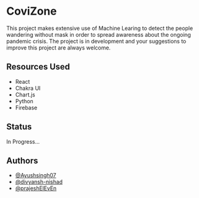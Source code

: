 # CoviZone

This project makes extensive use of Machine Learing to detect the people wandering without mask in order to spread awareness about the ongoing pandemic crisis. The project is in development and your suggestions to improve this project are always welcome.

## Resources Used

- React
- Chakra UI
- Chart.js
- Python
- Firebase

## Status

In Progress...

## Authors

- [@Ayushsingh07](https://github.com/Ayushsingh07)
- [@divyansh-nishad](https://github.com/divyansh-nishad)
- [@prajeshElEvEn](https://github.com/prajeshElEvEn)
